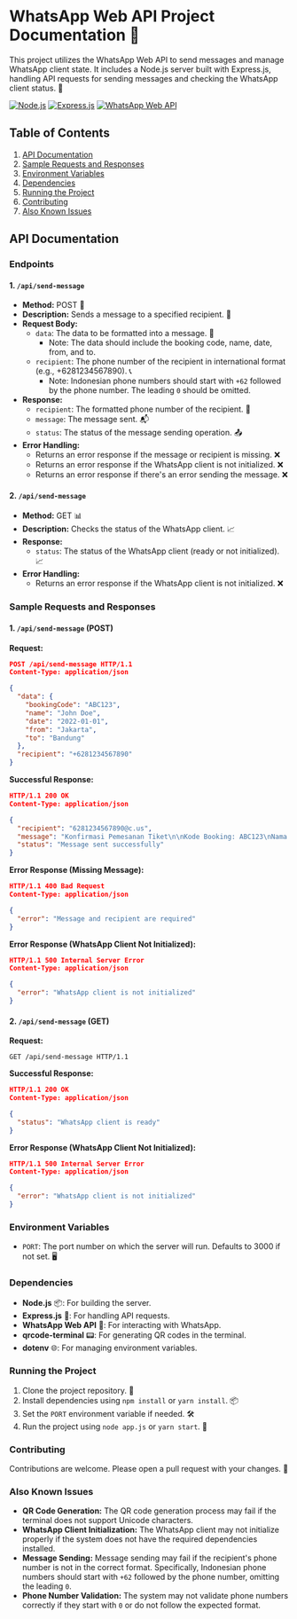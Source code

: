 # WhatsApp Web API Project Documentation 📱

This project utilizes the WhatsApp Web API to send messages and manage WhatsApp client state. It includes a Node.js server built with Express.js, handling API requests for sending messages and checking the WhatsApp client status. 🚀

[![Node.js](https://img.shields.io/badge/Node.js-14.17.0-green.svg)](https://nodejs.org/en/)
[![Express.js](https://img.shields.io/badge/Express.js-4.17.1-blue.svg)](https://expressjs.com/)
[![WhatsApp Web API](https://img.shields.io/badge/WhatsApp%20Web%20API-2.0.0-orange.svg)](https://developers.facebook.com/docs/whatsapp/api)

## Table of Contents

1. [API Documentation](#api-documentation)
2. [Sample Requests and Responses](#sample-requests-and-responses)
3. [Environment Variables](#environment-variables)
4. [Dependencies](#dependencies)
5. [Running the Project](#running-the-project)
6. [Contributing](#contributing)
7. [Also Known Issues](#also-known-issues)

## API Documentation

### Endpoints

#### 1. `/api/send-message`

* **Method:** POST 📨
* **Description:** Sends a message to a specified recipient. 📩
* **Request Body:**
	+ `data`: The data to be formatted into a message. 📝
		- Note: The data should include the booking code, name, date, from, and to.
	+ `recipient`: The phone number of the recipient in international format (e.g., +6281234567890). 📞
		- Note: Indonesian phone numbers should start with `+62` followed by the phone number. The leading `0` should be omitted.
* **Response:**
	+ `recipient`: The formatted phone number of the recipient. 📱
	+ `message`: The message sent. 📬
	+ `status`: The status of the message sending operation. 📤
* **Error Handling:**
	+ Returns an error response if the message or recipient is missing. ❌
	+ Returns an error response if the WhatsApp client is not initialized. ❌
	+ Returns an error response if there's an error sending the message. ❌

#### 2. `/api/send-message`

* **Method:** GET 📊
* **Description:** Checks the status of the WhatsApp client. 📈
* **Response:**
	+ `status`: The status of the WhatsApp client (ready or not initialized). 📈
* **Error Handling:**
	+ Returns an error response if the WhatsApp client is not initialized. ❌

### Sample Requests and Responses

#### 1. `/api/send-message` (POST)

**Request:**
```json
POST /api/send-message HTTP/1.1
Content-Type: application/json

{
  "data": {
    "bookingCode": "ABC123",
    "name": "John Doe",
    "date": "2022-01-01",
    "from": "Jakarta",
    "to": "Bandung"
  },
  "recipient": "+6281234567890"
}
```

**Successful Response:**
```json
HTTP/1.1 200 OK
Content-Type: application/json

{
  "recipient": "6281234567890@c.us",
  "message": "Konfirmasi Pemesanan Tiket\n\nKode Booking: ABC123\nNama: John Doe\nTanggal: 2022-01-01\nDari: Jakarta\nKe: Bandung\n\nTerima kasih telah memesan tiket di tiketq.com. Silakan simpan kode booking ini untuk referensi Anda.",
  "status": "Message sent successfully"
}
```

**Error Response (Missing Message):**
```json
HTTP/1.1 400 Bad Request
Content-Type: application/json

{
  "error": "Message and recipient are required"
}
```

**Error Response (WhatsApp Client Not Initialized):**
```json
HTTP/1.1 500 Internal Server Error
Content-Type: application/json

{
  "error": "WhatsApp client is not initialized"
}
```

#### 2. `/api/send-message` (GET)

**Request:**
```http
GET /api/send-message HTTP/1.1
```

**Successful Response:**
```json
HTTP/1.1 200 OK
Content-Type: application/json

{
  "status": "WhatsApp client is ready"
}
```

**Error Response (WhatsApp Client Not Initialized):**
```json
HTTP/1.1 500 Internal Server Error
Content-Type: application/json

{
  "error": "WhatsApp client is not initialized"
}
```

### Environment Variables

* `PORT`: The port number on which the server will run. Defaults to 3000 if not set. 🖥️

### Dependencies

* **Node.js** 📦: For building the server.
* **Express.js** 🚀: For handling API requests.
* **WhatsApp Web API** 📱: For interacting with WhatsApp.
* **qrcode-terminal** 📟: For generating QR codes in the terminal.
* **dotenv** 🌐: For managing environment variables.

### Running the Project

1. Clone the project repository. 📂
2. Install dependencies using `npm install` or `yarn install`. 📦
3. Set the `PORT` environment variable if needed. 🛠️
4. Run the project using `node app.js` or `yarn start`. 🚀

### Contributing

Contributions are welcome. Please open a pull request with your changes. 🙌

### Also Known Issues

* **QR Code Generation:** The QR code generation process may fail if the terminal does not support Unicode characters.
* **WhatsApp Client Initialization:** The WhatsApp client may not initialize properly if the system does not have the required dependencies installed.
* **Message Sending:** Message sending may fail if the recipient's phone number is not in the correct format. Specifically, Indonesian phone numbers should start with `+62` followed by the phone number, omitting the leading `0`.
* **Phone Number Validation:** The system may not validate phone numbers correctly if they start with `0` or do not follow the expected format.

